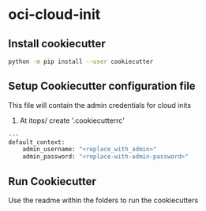 # oci-cloud-init

## Install cookiecutter

```sh
python -m pip install --user cookiecutter
```

## Setup Cookiecutter configuration file

This file will contain the admin credentials for cloud inits

1. At itops/ create '.cookiecutterrc'

```sh
---
default_context:
    admin_username: "<replace_with_admin>"
    admin_password: "<replace-with-admin-password>"
```

## Run Cookiecutter

Use the readme within the folders to run the cookiecutters
